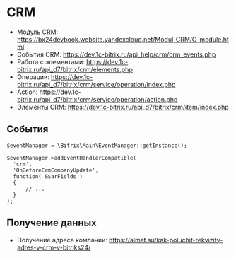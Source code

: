 # CRM
- Модуль CRM: https://bx24devbook.website.yandexcloud.net/Modul_CRM/O_module.html
- События CRM: https://dev.1c-bitrix.ru/api_help/crm/crm_events.php
- Работа с элементами: https://dev.1c-bitrix.ru/api_d7/bitrix/crm/elements.php
- Операции: https://dev.1c-bitrix.ru/api_d7/bitrix/crm/service/operation/index.php
- Action: https://dev.1c-bitrix.ru/api_d7/bitrix/crm/service/operation/action.php
- Элементы CRM: https://dev.1c-bitrix.ru/api_d7/bitrix/crm/item/index.php

## События

    $eventManager = \Bitrix\Main\EventManager::getInstance();

    $eventManager->addEventHandlerCompatible(
      'crm',
      'OnBeforeCrmCompanyUpdate',
      function( &$arFields )
      {
          // ...
      }
    );

## Получение данных
- Получение адреса компании: https://almat.su/kak-poluchit-rekvizity-adres-v-crm-v-bitriks24/
